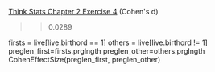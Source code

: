 [Think Stats Chapter 2 Exercise 4](http://greenteapress.com/thinkstats2/html/thinkstats2003.html#toc24) (Cohen's d)

>> 0.0289

firsts = live[live.birthord == 1]
others = live[live.birthord != 1]
preglen_first=firsts.prglngth 
preglen_other=others.prglngth
CohenEffectSize(preglen_first, preglen_other)

